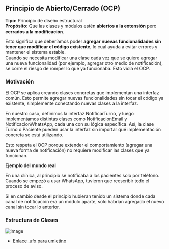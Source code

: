 ## Principio de Abierto/Cerrado (OCP)

**Tipo:** Principio de diseño estructural  
**Propósito:** Que las clases y módulos estén **abiertos a la extensión** pero **cerrados a la modificación**.  

Esto significa que deberíamos poder **agregar nuevas funcionalidades sin tener que modificar el código existente**, lo cual ayuda a evitar errores y mantener el sistema estable.   
Cuando se necesita modificar una clase cada vez que se quiere agregar una nueva funcionalidad (por ejemplo, agregar otro medio de notificación), se corre el riesgo de romper lo que ya funcionaba. Esto viola el OCP.  

### Motivación

El OCP se aplica creando clases concretas que implementan una interfaz común. Esto permite agregar nuevas funcionalidades sin tocar el código ya existente, simplemente conectando nuevas clases a la interfaz.

En nuestro caso, definimos la interfaz NotificarTurno, y luego implementamos distintas clases como NotificacionEmail y NotificacionWhatsApp, cada una con su lógica específica. Así, la clase Turno o Paciente pueden usar la interfaz sin importar qué implementación concreta se está utilizando.

Esto respeta el OCP porque extender el comportamiento (agregar una nueva forma de notificación) no requiere modificar las clases que ya funcionan.  

**Ejemplo del mundo real**

En una clínica, al principio se notificaba a los pacientes solo por teléfono.  
Cuando se empezó a usar WhatsApp, tuvieron que reescribir todo el proceso de aviso.  

Si en cambio desde el principio hubieran tenido un sistema donde cada canal de notificación era un módulo aparte, solo habrían agregado el nuevo canal sin tocar lo anterior.  
### Estructura de Clases

![Image](https://github.com/user-attachments/assets/a1d00961-9815-452e-add0-d0d5315a87fc)
- [Enlace .ufx para umletino](https://drive.google.com/file/d/1OoCOBPsd-w4uSRyRdSlQx6BlZ932yMI2/view?usp=sharing)
